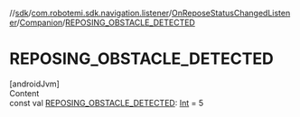 //[sdk](../../../../index.md)/[com.robotemi.sdk.navigation.listener](../../index.md)/[OnReposeStatusChangedListener](../index.md)/[Companion](index.md)/[REPOSING_OBSTACLE_DETECTED](-r-e-p-o-s-i-n-g_-o-b-s-t-a-c-l-e_-d-e-t-e-c-t-e-d.md)



# REPOSING_OBSTACLE_DETECTED  
[androidJvm]  
Content  
const val [REPOSING_OBSTACLE_DETECTED](-r-e-p-o-s-i-n-g_-o-b-s-t-a-c-l-e_-d-e-t-e-c-t-e-d.md): [Int](https://kotlinlang.org/api/latest/jvm/stdlib/kotlin/-int/index.html) = 5  



